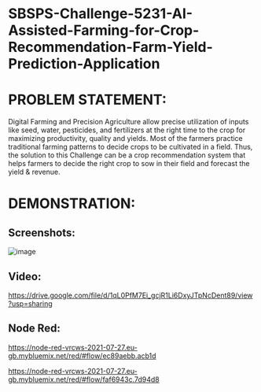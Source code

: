 # SBSPS-Challenge-5231-AI-Assisted-Farming-for-Crop-Recommendation-Farm-Yield-Prediction-Application

# PROBLEM STATEMENT:

Digital Farming and Precision Agriculture allow precise utilization of inputs like seed, water, pesticides, and fertilizers at the right time to the crop for maximizing productivity, quality and yields. Most of the farmers practice traditional farming patterns to decide crops to be cultivated in a field. Thus, the solution to this Challenge can be a crop recommendation system that helps farmers to decide the right crop to sow in their field and forecast the yield & revenue. 

# DEMONSTRATION:

## Screenshots:

![image](https://user-images.githubusercontent.com/78092182/131491586-4f7ccf74-697a-4dba-bb04-21f17255f5fd.png)

## Video:

https://drive.google.com/file/d/1qL0PfM7Ei_gcjR1Li6DxyJTpNcDent89/view?usp=sharing

## Node Red:

https://node-red-vrcws-2021-07-27.eu-gb.mybluemix.net/red/#flow/ec89aebb.acb1d

https://node-red-vrcws-2021-07-27.eu-gb.mybluemix.net/red/#flow/faf6943c.7d94d8


